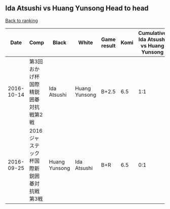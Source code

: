 ## Ida Atsushi vs Huang Yunsong Head to head

[Back to ranking](../../index.md)




| **Date** | **Comp** | **Black** | **White** | **Game result** | **Komi** | **Cumulative Ida Atsushi vs Huang Yunsong** | **Ida Atsushi streak** | **Huang Yunsong streak** | 
| --- | --- | --- | --- | --- | --- | --- | --- | --- |
| 2016-10-14 | 第3回おかげ杯国際精鋭囲碁対抗戦第2戦 | Ida Atsushi | Huang Yunsong | B+2.5 | 6.5 | 1:1 | 1 | 0 | 
| 2016-09-25 | 2016ジャステック杯国際新鋭囲碁対抗戦第3戦 | Huang Yunsong | Ida Atsushi | B+R | 6.5 | 0:1 | 0 | 1 |




